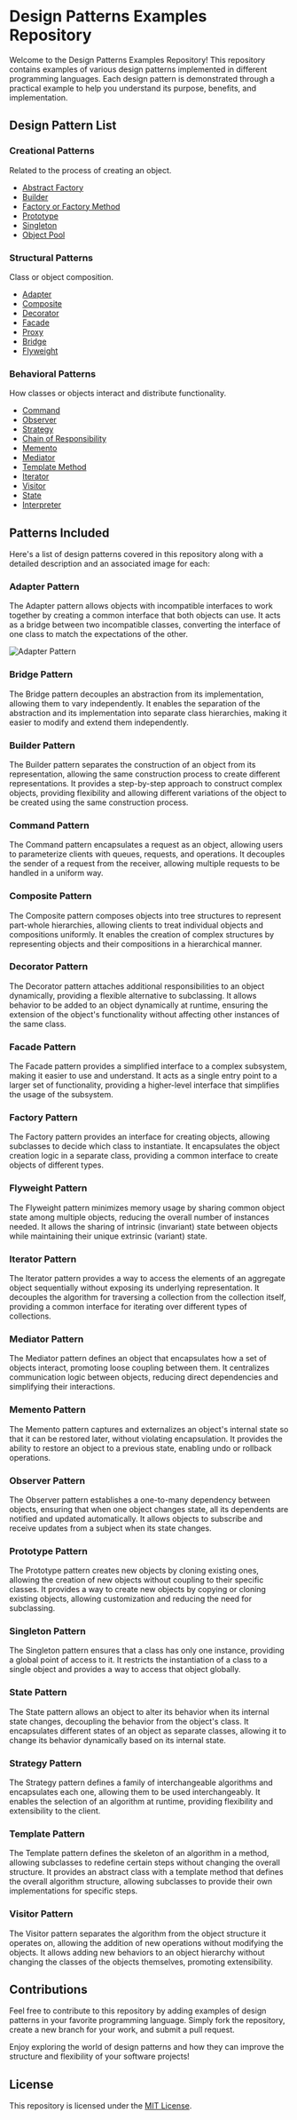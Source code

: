 # Design Patterns Examples Repository

Welcome to the Design Patterns Examples Repository! This repository contains examples of various design patterns implemented in different programming languages. Each design pattern is demonstrated through a practical example to help you understand its purpose, benefits, and implementation.

## Design Pattern List

### Creational Patterns

Related to the process of creating an object.

* [Abstract Factory](#abstract-factory)
* [Builder](#builder)
* [Factory or Factory Method](#factory)
* [Prototype](#prototype)
* [Singleton](#singleton)
* [Object Pool](#object-pool)

### Structural Patterns

Class or object composition.

* [Adapter](#adapter-pattern)
* [Composite](#composite)
* [Decorator](#decorator)
* [Facade](#facade)
* [Proxy](#proxy)
* [Bridge](#bridge)
* [Flyweight](#flyweight)

### Behavioral Patterns

How classes or objects interact and distribute functionality.

* [Command](#command)
* [Observer](#observer)
* [Strategy](#strategy)
* [Chain of Responsibility](#chain-of-responsibility)
* [Memento](#memento)
* [Mediator](#mediator)
* [Template Method](#template-method)
* [Iterator](#iterator)
* [Visitor](#visitor)
* [State](#state)
* [Interpreter](#interpreter)

## Patterns Included

Here's a list of design patterns covered in this repository along with a detailed description and an associated image for each:

### Adapter Pattern
The Adapter pattern allows objects with incompatible interfaces to work together by creating a common interface that both objects can use. It acts as a bridge between two incompatible classes, converting the interface of one class to match the expectations of the other.

![Adapter Pattern](images/adapter-pattern.png)

### Bridge Pattern
The Bridge pattern decouples an abstraction from its implementation, allowing them to vary independently. It enables the separation of the abstraction and its implementation into separate class hierarchies, making it easier to modify and extend them independently.

### Builder Pattern
The Builder pattern separates the construction of an object from its representation, allowing the same construction process to create different representations. It provides a step-by-step approach to construct complex objects, providing flexibility and allowing different variations of the object to be created using the same construction process.

### Command Pattern
The Command pattern encapsulates a request as an object, allowing users to parameterize clients with queues, requests, and operations. It decouples the sender of a request from the receiver, allowing multiple requests to be handled in a uniform way.

### Composite Pattern
The Composite pattern composes objects into tree structures to represent part-whole hierarchies, allowing clients to treat individual objects and compositions uniformly. It enables the creation of complex structures by representing objects and their compositions in a hierarchical manner.

### Decorator Pattern
The Decorator pattern attaches additional responsibilities to an object dynamically, providing a flexible alternative to subclassing. It allows behavior to be added to an object dynamically at runtime, ensuring the extension of the object's functionality without affecting other instances of the same class.

### Facade Pattern
The Facade pattern provides a simplified interface to a complex subsystem, making it easier to use and understand. It acts as a single entry point to a larger set of functionality, providing a higher-level interface that simplifies the usage of the subsystem.

### Factory Pattern
The Factory pattern provides an interface for creating objects, allowing subclasses to decide which class to instantiate. It encapsulates the object creation logic in a separate class, providing a common interface to create objects of different types.

### Flyweight Pattern
The Flyweight pattern minimizes memory usage by sharing common object state among multiple objects, reducing the overall number of instances needed. It allows the sharing of intrinsic (invariant) state between objects while maintaining their unique extrinsic (variant) state.

### Iterator Pattern
The Iterator pattern provides a way to access the elements of an aggregate object sequentially without exposing its underlying representation. It decouples the algorithm for traversing a collection from the collection itself, providing a common interface for iterating over different types of collections.

### Mediator Pattern
The Mediator pattern defines an object that encapsulates how a set of objects interact, promoting loose coupling between them. It centralizes communication logic between objects, reducing direct dependencies and simplifying their interactions.

### Memento Pattern
The Memento pattern captures and externalizes an object's internal state so that it can be restored later, without violating encapsulation. It provides the ability to restore an object to a previous state, enabling undo or rollback operations.

### Observer Pattern
The Observer pattern establishes a one-to-many dependency between objects, ensuring that when one object changes state, all its dependents are notified and updated automatically. It allows objects to subscribe and receive updates from a subject when its state changes.

### Prototype Pattern
The Prototype pattern creates new objects by cloning existing ones, allowing the creation of new objects without coupling to their specific classes. It provides a way to create new objects by copying or cloning existing objects, allowing customization and reducing the need for subclassing.

### Singleton Pattern
The Singleton pattern ensures that a class has only one instance, providing a global point of access to it. It restricts the instantiation of a class to a single object and provides a way to access that object globally.

### State Pattern
The State pattern allows an object to alter its behavior when its internal state changes, decoupling the behavior from the object's class. It encapsulates different states of an object as separate classes, allowing it to change its behavior dynamically based on its internal state.

### Strategy Pattern
The Strategy pattern defines a family of interchangeable algorithms and encapsulates each one, allowing them to be used interchangeably. It enables the selection of an algorithm at runtime, providing flexibility and extensibility to the client.

### Template Pattern
The Template pattern defines the skeleton of an algorithm in a method, allowing subclasses to redefine certain steps without changing the overall structure. It provides an abstract class with a template method that defines the overall algorithm structure, allowing subclasses to provide their own implementations for specific steps.

### Visitor Pattern
The Visitor pattern separates the algorithm from the object structure it operates on, allowing the addition of new operations without modifying the objects. It allows adding new behaviors to an object hierarchy without changing the classes of the objects themselves, promoting extensibility.

## Contributions

Feel free to contribute to this repository by adding examples of design patterns in your favorite programming language. Simply fork the repository, create a new branch for your work, and submit a pull request.

Enjoy exploring the world of design patterns and how they can improve the structure and flexibility of your software projects!

## License

This repository is licensed under the [MIT License](LICENSE).
